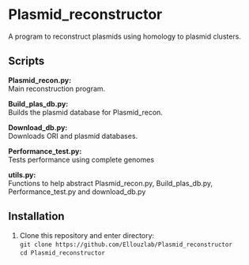 # Plasmid_reconstructor
A program to reconstruct plasmids using homology to plasmid clusters.

## Scripts

**Plasmid_recon.py:**  
Main reconstruction program.

**Build_plas_db.py:**  
Builds the plasmid database for Plasmid_recon.

**Download_db.py:**  
Downloads ORI and plasmid databases.

**Performance_test.py:**  
Tests performance using complete genomes

**utils.py:**  
Functions to help abstract Plasmid_recon.py, Build_plas_db.py, Performance_test.py and download_db.py

## Installation

1. Clone this repository and enter directory:    
`git clone https://github.com/Ellouzlab/Plasmid_reconstructor`    
`cd Plasmid_reconstructor`


